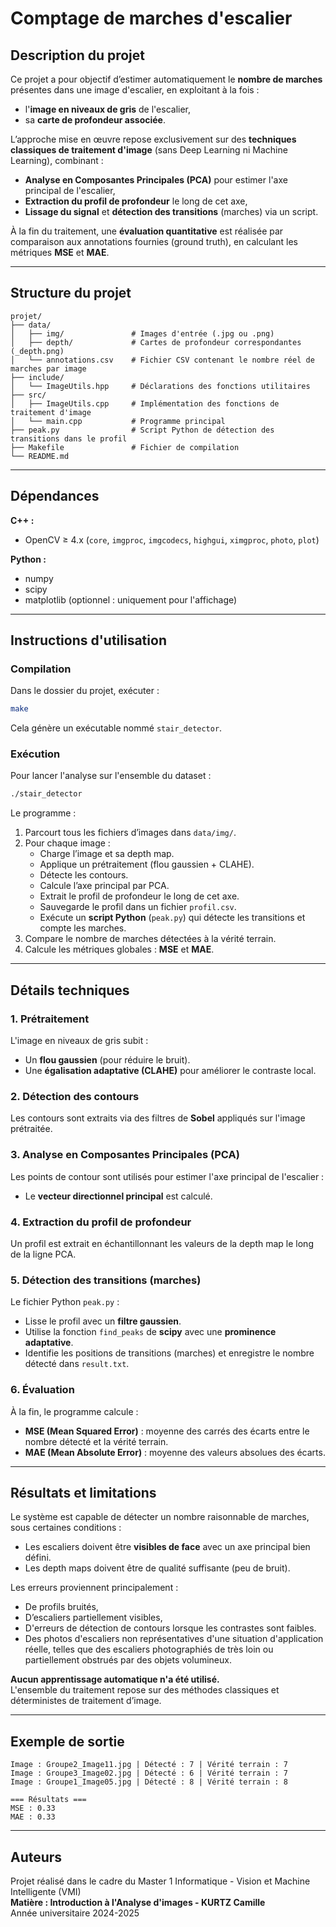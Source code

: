# Comptage de marches d'escalier

## Description du projet

Ce projet a pour objectif d’estimer automatiquement le **nombre de marches** présentes dans une image d'escalier, en exploitant à la fois :
- l'**image en niveaux de gris** de l'escalier,
- sa **carte de profondeur associée**.

L’approche mise en œuvre repose exclusivement sur des **techniques classiques de traitement d'image** (sans Deep Learning ni Machine Learning), combinant :
- **Analyse en Composantes Principales (PCA)** pour estimer l'axe principal de l'escalier,
- **Extraction du profil de profondeur** le long de cet axe,
- **Lissage du signal** et **détection des transitions** (marches) via un script.

À la fin du traitement, une **évaluation quantitative** est réalisée par comparaison aux annotations fournies (ground truth), en calculant les métriques **MSE** et **MAE**.

---

## Structure du projet

```
projet/
├── data/
│   ├── img/               # Images d'entrée (.jpg ou .png)
│   ├── depth/             # Cartes de profondeur correspondantes (_depth.png)
│   └── annotations.csv    # Fichier CSV contenant le nombre réel de marches par image
├── include/
│   └── ImageUtils.hpp     # Déclarations des fonctions utilitaires
├── src/
│   ├── ImageUtils.cpp     # Implémentation des fonctions de traitement d'image
│   └── main.cpp           # Programme principal
├── peak.py                # Script Python de détection des transitions dans le profil
├── Makefile               # Fichier de compilation
└── README.md              
```

---

## Dépendances

**C++ :**
- OpenCV ≥ 4.x (`core`, `imgproc`, `imgcodecs`, `highgui`, `ximgproc`, `photo`, `plot`)

**Python :**
- numpy
- scipy
- matplotlib (optionnel : uniquement pour l'affichage)

---

## Instructions d'utilisation

### Compilation

Dans le dossier du projet, exécuter :

```bash
make
```

Cela génère un exécutable nommé `stair_detector`.

### Exécution

Pour lancer l'analyse sur l'ensemble du dataset :

```bash
./stair_detector
```

Le programme :
1. Parcourt tous les fichiers d’images dans `data/img/`.
2. Pour chaque image :
    - Charge l’image et sa depth map.
    - Applique un prétraitement (flou gaussien + CLAHE).
    - Détecte les contours.
    - Calcule l’axe principal par PCA.
    - Extrait le profil de profondeur le long de cet axe.
    - Sauvegarde le profil dans un fichier `profil.csv`.
    - Exécute un **script Python** (`peak.py`) qui détecte les transitions et compte les marches.
3. Compare le nombre de marches détectées à la vérité terrain.
4. Calcule les métriques globales : **MSE** et **MAE**.

---

## Détails techniques

### 1. **Prétraitement**

L'image en niveaux de gris subit :
- Un **flou gaussien** (pour réduire le bruit).
- Une **égalisation adaptative (CLAHE)** pour améliorer le contraste local.

### 2. **Détection des contours**

Les contours sont extraits via des filtres de **Sobel** appliqués sur l'image prétraitée.

### 3. **Analyse en Composantes Principales (PCA)**

Les points de contour sont utilisés pour estimer l'axe principal de l'escalier :
- Le **vecteur directionnel principal** est calculé.

### 4. **Extraction du profil de profondeur**

Un profil est extrait en échantillonnant les valeurs de la depth map le long de la ligne PCA.

### 5. **Détection des transitions (marches)**

Le fichier Python `peak.py` :
- Lisse le profil avec un **filtre gaussien**.
- Utilise la fonction `find_peaks` de **scipy** avec une **prominence adaptative**.
- Identifie les positions de transitions (marches) et enregistre le nombre détecté dans `result.txt`.

### 6. **Évaluation**

À la fin, le programme calcule :
- **MSE (Mean Squared Error)** : moyenne des carrés des écarts entre le nombre détecté et la vérité terrain.
- **MAE (Mean Absolute Error)** : moyenne des valeurs absolues des écarts.

---

## Résultats et limitations

Le système est capable de détecter un nombre raisonnable de marches, sous certaines conditions :
- Les escaliers doivent être **visibles de face** avec un axe principal bien défini.
- Les depth maps doivent être de qualité suffisante (peu de bruit).

Les erreurs proviennent principalement :
- De profils bruités,
- D’escaliers partiellement visibles,
- D'erreurs de détection de contours lorsque les contrastes sont faibles.
- Des photos d'escaliers non représentatives d'une situation d'application réelle, telles que des escaliers photographiés de très loin ou partiellement obstrués par des objets volumineux.

**Aucun apprentissage automatique n'a été utilisé.**  
L'ensemble du traitement repose sur des méthodes classiques et déterministes de traitement d’image.

---

## Exemple de sortie

```
Image : Groupe2_Image11.jpg | Détecté : 7 | Vérité terrain : 7
Image : Groupe3_Image02.jpg | Détecté : 6 | Vérité terrain : 7
Image : Groupe1_Image05.jpg | Détecté : 8 | Vérité terrain : 8

=== Résultats ===
MSE : 0.33
MAE : 0.33
```

---

## Auteurs

Projet réalisé dans le cadre du Master 1 Informatique -  Vision et Machine Intelligente (VMI)  
**Matière : Introduction à l'Analyse d'images - KURTZ Camille**  
Année universitaire 2024-2025

